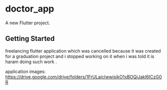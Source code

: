 # doctor_app

A new Flutter project.

## Getting Started
freelancing flutter application which was cancelled because it was created for a graduation project and i stopped working on it when i was told it is haram doing such work .

application images:
https://drive.google.com/drive/folders/1FrULajclwwisikO1xBOQjJakl6ICzG0R
